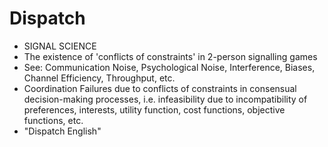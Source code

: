 Dispatch
========
* SIGNAL SCIENCE
* The existence of 'conflicts of constraints' in 2-person signalling games
* See: Communication Noise, Psychological Noise, Interference, Biases, Channel Efficiency, Throughput, etc.
* Coordination Failures due to conflicts of constraints in consensual decision-making processes, i.e. infeasibility due to incompatibility of preferences, interests, utility function, cost functions, objective functions, etc.
* "Dispatch English"
